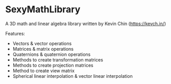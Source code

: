 # SexyMathLibrary

A 3D math and linear algebra library written by Kevin Chin (https://kevch.in/)

Features:
- Vectors & vector operations
- Matrices & matrix operations
- Quaternions & quaternion operations
- Methods to create transformation matrices
- Methods to create projection matrices
- Method to create view matrix
- Spherical linear interpolation & vector linear interpolation
